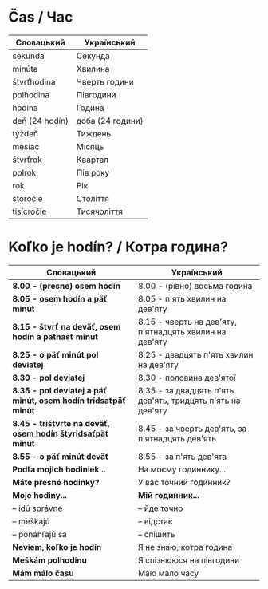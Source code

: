 # Čas / Час
| Словацький     | Український      |
| -------------- | ---------------- |
| sekunda        | Секунда          |
| minúta         | Хвилина          |
| štvrťhodina    | Чверть години    |
| polhodina      | Півгодини        |
| hodina         | Година           |
| deň (24 hodín) | доба (24 години) |
| týždeň         | Тиждень          |
| mesiac         | Місяць           |
| štvrťrok       | Квартал          |
| polrok         | Пів року         |
| rok            | Рік              |
| storočie       | Століття         |
| tisícročie     | Тисячоліття      |

# Koľko je hodín? / Котра година?
| Словацький                                                       | Український                                                 |
| ---------------------------------------------------------------- | ----------------------------------------------------------- |
| **8.00 - (presne) osem hodín**                                   | 8.00 - (рівно) восьма година                                |
| **8.05 - osem hodín a päť minút**                                | 8.05 - п'ять хвилин на дев'яту                              |
| **8.15 - štvrť na deväť, osem hodín a pätnásť minút**            | 8.15 - чверть на дев'яту, п'ятнадцять хвилин на дев'яту     |
| **8.25 - o päť minút pol deviatej**                              | 8.25 - двадцять п'ять хвилин на дев'яту                     |
| **8.30 - pol deviatej**                                          | 8.30 - половина дев'ятої                                    |
| **8.35 - pol deviatej a päť minút, osem hodín tridsaťpäť minút** | 8.35 - за двадцять п'ять дев'ять, тридцять п'ять на дев'яту |
| **8.45 - trištvrte na deväť, osem hodín štyridsaťpäť minút**     | 8.45 - за чверть дев'ять, за п'ятнадцять дев'ять            |
| **8.55 - o päť minút deväť**                                     | 8.55 - за п'ять дев'ята                                     |
| **Podľa mojich hodiniek...**                                     | На моєму годиннику...                                       |
| **Máte presné hodinký?**                                         | У вас точний годинник?                                      |
| **Moje hodiny...**                                               | **Мій годинник...**                                         |
| – idú správne                                                    | – йде точно                                                 |
| – meškajú                                                        | – відстає                                                   |
| – ponáhľajú sa                                                   | – спішить                                                   |
| **Neviem, koľko je hodín**                                       | Я не знаю, котра година                                     |
| **Meškám polhodinu**                                             | Я спізнююся на півгодини                                    |
| **Mám málo času**                                                | Маю мало часу                                               |

